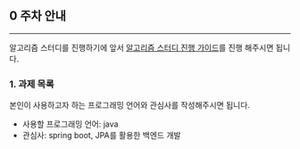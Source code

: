 ## 0 주차 안내

<hr>

알고리즘 스터디를 진행하기에 앞서 [알고리즘 스터디 진행 가이드](https://github.com/hooniverse/gdg-cnu-algorithm-study/blob/main/README.md)를 진행 해주시면 됩니다.


### 1. 과제 목록
본인이 사용하고자 하는 프로그래밍 언어와 관심사를 작성해주시면 됩니다.

* 사용할 프로그래밍 언어: java
* 관심사: spring boot, JPA를 활용한 백엔드 개발



